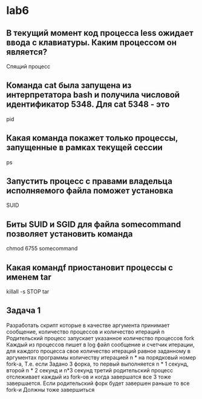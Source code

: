# lab6
## В текущий момент код процесса less ожидает ввода с клавиатуры. Каким процессом он является? 
Cпящий процесс
## Команда cat была запущена из интерпретатора bash и получила числовой идентификатор 5348. Для cat 5348 - это 
pid
## Какая команда покажет только процессы, запущенные в рамках текущей сессии 
ps
## Запустить процесс с правами владельца исполняемого файла поможет установка 
SUID
## Биты SUID и SGID для файла somecommand позволяет установить команда 
chmod 6755 somecommand
## Какая командf приостановит процессы с именем tar 
killall -s STOP tar

## Задача 1

Разработать скрипт которые в качестве аргумента принимает сообщение, количество процессов и количество итераций n
Родительский процесс запускает указанное количество процессов fork
Каждый из процессов пишет в log файл сообщение и счетчик итерации, для каждого процесса свое количество итераций равное заданному в аргументах программы количеству итерацией n * на порядковый номер fork-а, Т.е. если Задано 3 форка, то первый выполняется n * 1 секунд, второй n * 2 cекунд и n*3  секунд третий
родительский процесс отслеживает каждый из fork-ов и когда завершатся все 3 тоже завершается.
Если родительский форк будет завершен раньше то все fork-и Должны тоже завершиться
